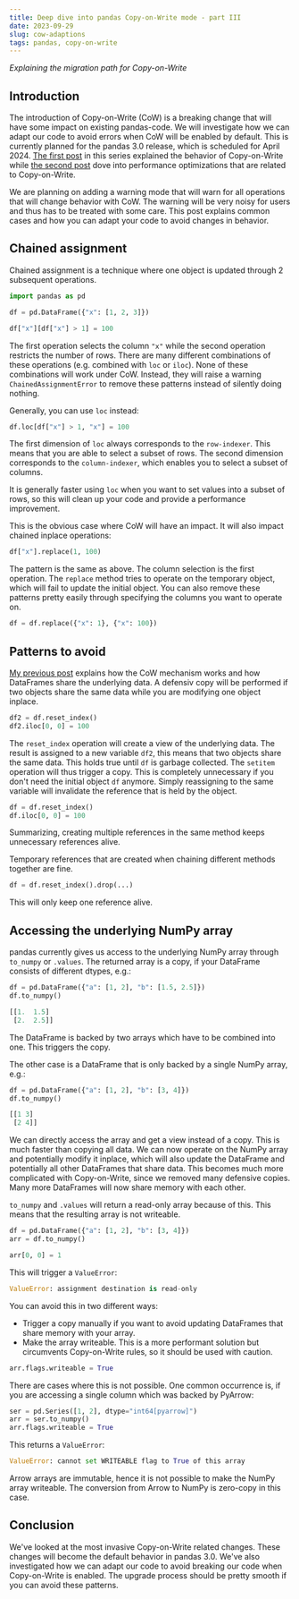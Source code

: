 ```yaml
---
title: Deep dive into pandas Copy-on-Write mode - part III
date: 2023-09-29
slug: cow-adaptions
tags: pandas, copy-on-write
---
```


_Explaining the migration path for Copy-on-Write_


## Introduction

The introduction of Copy-on-Write (CoW) is a breaking change that will have some impact on existing
pandas-code. We will investigate how we can adapt our code to avoid errors when CoW will be
enabled by default. This is currently planned for the pandas 3.0 release, which is scheduled for April 2024.
[The first post](https://towardsdatascience.com/deep-dive-into-pandas-copy-on-write-mode-part-i-26982e7408c6) in this series explained the behavior of Copy-on-Write 
while [the second post](https://towardsdatascience.com/deep-dive-into-pandas-copy-on-write-mode-part-ii-b023432a5334) dove into performance optimizations that are related to Copy-on-Write.

We are planning on adding a warning mode that will warn for all operations that will change
behavior with CoW. The warning will be very noisy for users and thus has to be treated with some care.
This post explains common cases and how you can adapt your code to avoid changes in behavior.

## Chained assignment

Chained assignment is a technique where one object is updated through 2 subsequent operations.

```python
import pandas as pd

df = pd.DataFrame({"x": [1, 2, 3]})

df["x"][df["x"] > 1] = 100
```

The first operation selects the column ``"x"`` while the second operation restricts the number
of rows. There are many different combinations of these operations (e.g. combined with ``loc`` or
``iloc``). None of these combinations will work under CoW. Instead, they will raise a warning 
``ChainedAssignmentError`` to remove these patterns instead of silently doing nothing.

Generally, you can use ``loc`` instead:

```python
df.loc[df["x"] > 1, "x"] = 100
```

The first dimension of ``loc`` always corresponds to the ``row-indexer``. This means that you are
able to select a subset of rows. The second dimension corresponds to the ``column-indexer``, which
enables you to select a subset of columns. 

It is generally faster using ``loc`` when you want to set values into a subset of rows, so this
will clean up your code and provide a performance improvement.

This is the obvious case where CoW will have an impact. It will also impact chained inplace 
operations:

```python
df["x"].replace(1, 100)
```

The pattern is the same as above. The column selection is the first operation. The ``replace``
method tries to operate on the temporary object, which will fail to update the initial object.
You can also remove these patterns pretty easily through specifying the columns you want to
operate on.

```python
df = df.replace({"x": 1}, {"x": 100})
```

## Patterns to avoid

[My previous post](https://medium.com/towards-data-science/deep-dive-into-pandas-copy-on-write-mode-part-i-26982e7408c6) explains how the CoW mechanism works and how DataFrames share the underlying data. A
defensiv copy will be performed if two objects share the same data while you are modifying one
object inplace.

```python
df2 = df.reset_index()
df2.iloc[0, 0] = 100
```

The ``reset_index`` operation will create a view of the underlying data. The result is assigned to 
a new variable ``df2``, this means that two objects share the same data. This holds true until
``df`` is garbage collected. The ``setitem`` operation
will thus trigger a copy. This is completely unnecessary if you don't need the initial object 
``df`` anymore. Simply reassigning to the same variable will invalidate the reference that is
held by the object.

```python
df = df.reset_index()
df.iloc[0, 0] = 100
```

Summarizing, creating multiple references in the same method keeps unnecessary references alive.

Temporary references that are created when chaining different methods together are fine.

```python
df = df.reset_index().drop(...)
```

This will only keep one reference alive.

## Accessing the underlying NumPy array

pandas currently gives us access to the underlying NumPy array through ``to_numpy`` or ``.values``.
The returned array is a copy, if your DataFrame consists of different dtypes, e.g.:

```python
df = pd.DataFrame({"a": [1, 2], "b": [1.5, 2.5]})
df.to_numpy()

[[1.  1.5]
 [2.  2.5]]
```

The DataFrame is backed by two arrays which have to be combined into one. This triggers the copy.

The other case is a DataFrame that is only backed by a single NumPy array, e.g.:

```python
df = pd.DataFrame({"a": [1, 2], "b": [3, 4]})
df.to_numpy()

[[1 3]
 [2 4]]
```

We can directly access the array and get a view instead of a copy. This is much faster than copying
all data. We can now operate on the NumPy array and potentially modify it inplace, which will also
update the DataFrame and potentially all other DataFrames that share data. This becomes much more
complicated with Copy-on-Write, since we removed many defensive copies. Many more DataFrames will 
now share memory with each other.

``to_numpy`` and ``.values`` will return a read-only array because of this. This means that the
resulting array is not writeable.

```python
df = pd.DataFrame({"a": [1, 2], "b": [3, 4]})
arr = df.to_numpy()

arr[0, 0] = 1
```

This will trigger a ``ValueError``:

```python
ValueError: assignment destination is read-only
```

You can avoid this in two different ways:

- Trigger a copy manually if you want to avoid updating DataFrames that share memory with your array.
- Make the array writeable. This is a more performant solution but circumvents Copy-on-Write rules, so
  it should be used with caution.

```python
arr.flags.writeable = True
```

There are cases where this is not possible. One common occurrence is, if you are accessing a single
column which was backed by PyArrow:

```python
ser = pd.Series([1, 2], dtype="int64[pyarrow]")
arr = ser.to_numpy()
arr.flags.writeable = True
```

This returns a ``ValueError``:

```python
ValueError: cannot set WRITEABLE flag to True of this array
```

Arrow arrays are immutable, hence it is not possible to make the NumPy array writeable. The conversion
from Arrow to NumPy is zero-copy in this case.

## Conclusion

We've looked at the most invasive Copy-on-Write related changes. These changes will become the
default behavior in pandas 3.0. We've also investigated how we can adapt our code to avoid breaking
our code when Copy-on-Write is enabled. The upgrade process should be pretty smooth if you can avoid
these patterns.
